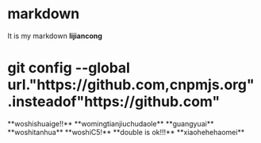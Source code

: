 # markdown
It is my markdown
**lijiancong**
<h1>git config --global url."https://github.com,cnpmjs.org".insteadof"https://github.com"</h1>
**woshishuaige!!**
**womingtianjiuchudaole**
**guangyuai**
**woshitanhua**
**woshiC5!**
**double is ok!!!**
**xiaohehehaomei**

